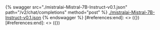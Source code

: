 [#references:start]: <> ({ "template": "openapi" })
[#references:start]: <> ({ "template": "openapi" })
{% swagger src="./mistralai-Mistral-7B-Instruct-v0.1.json" path="/v2/chat/completions" method="post" %}
[./mistralai-Mistral-7B-Instruct-v0.1.json](./mistralai-Mistral-7B-Instruct-v0.1.json)
{% endswagger %}
[#references:end]: <> ({})
[#references:end]: <> ({})